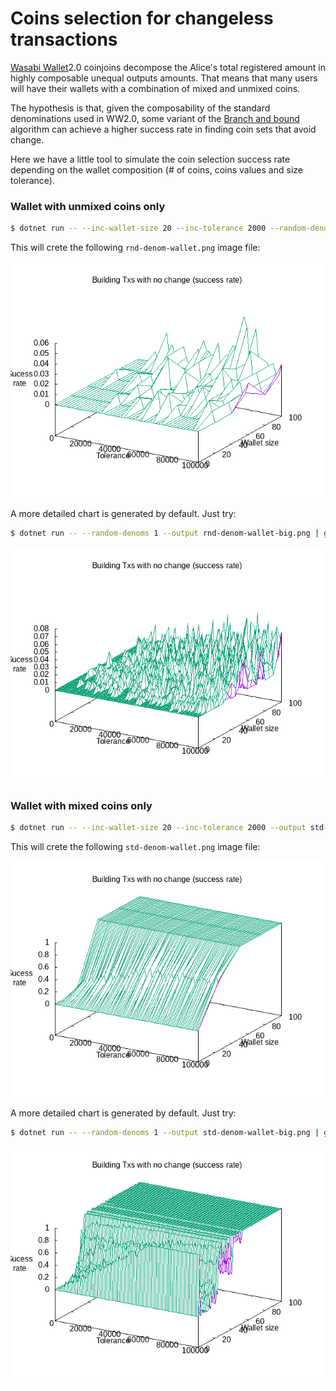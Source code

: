 # Coins selection for changeless transactions

[Wasabi Wallet](https://github.com/zkSNACKs/WalletWasabi/)2.0 coinjoins decompose the Alice's total registered amount in highly composable unequal outputs amounts. That means that many users will have their wallets with a combination of mixed and unmixed coins.

The hypothesis is that, given the composability of the standard denominations used in WW2.0, some variant of the [Branch and bound]() algorithm can achieve a higher success rate in finding coin sets that avoid change. 

Here we have a little tool to simulate the coin selection success rate depending on the wallet composition (# of coins, coins values and size tolerance).

### Wallet with unmixed coins only

```bash
$ dotnet run -- --inc-wallet-size 20 --inc-tolerance 2000 --random-denoms 1 --output rnd-denom-wallet.png | gnuplot
```

This will crete the following `rnd-denom-wallet.png` image file:

![Small random denominations wallet](https://raw.githubusercontent.com/lontivero/branchandbound/master/images/rnd-denom-wallet.png)


A more detailed chart is generated by default. Just try:

```bash
$ dotnet run -- --random-denoms 1 --output rnd-denom-wallet-big.png | gnuplot
```
![Big random denominations wallet](https://raw.githubusercontent.com/lontivero/branchandbound/master/images/rnd-denom-wallet-big.png)


### Wallet with mixed coins only

```bash
$ dotnet run -- --inc-wallet-size 20 --inc-tolerance 2000 --output std-denom-wallet.png | gnuplot
```

This will crete the following `std-denom-wallet.png` image file:

![Small standard denominations wallet](https://raw.githubusercontent.com/lontivero/branchandbound/master/images/std-denom-wallet.png)

A more detailed chart is generated by default. Just try:

```bash
$ dotnet run -- --random-denoms 1 --output std-denom-wallet-big.png | gnuplot
```

![Big standard denominations wallet](https://raw.githubusercontent.com/lontivero/branchandbound/master/images/std-denom-wallet-big.png)



